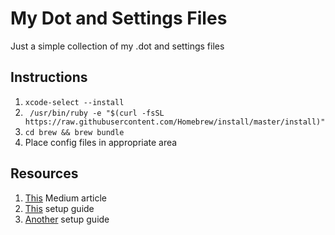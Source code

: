 # My Dot and Settings Files

Just a simple collection of my .dot and settings files

## Instructions

1. `xcode-select --install`
1. ` /usr/bin/ruby -e "$(curl -fsSL https://raw.githubusercontent.com/Homebrew/install/master/install)"`
1. `cd brew && brew bundle`
1. Place config files in appropriate area

## Resources
1. [This](https://medium.com/@tretuna/macbook-pro-web-developer-setup-from-clean-slate-to-dev-machine-1befd4121ba8) Medium article
1. [This](https://sourabhbajaj.com/mac-setup/) setup guide
1. [Another](https://www.taniarascia.com/setting-up-a-brand-new-mac-for-development/) setup guide
